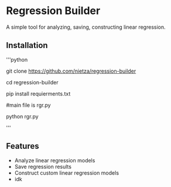 # Regression Builder

A simple tool for analyzing, saving, constructing linear regression.

## Installation
'''python

git clone https://github.com/nietza/regression-builder

cd regression-builder

pip install requierments.txt

#main file is rgr.py

python rgr.py

'''

## Features

- Analyze linear regression models
- Save regression results
- Construct custom linear regression models
- idk

